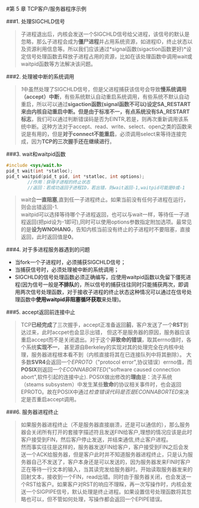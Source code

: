 #第 5 章  TCP客户/服务器程序示例


###1. 处理SIGCHLD信号

> 子进程退出后，内核会发送一个SIGCHLD信号给父进程，该信号的默认是忽略，那么子进程会成为**僵尸进程**并占用系统资源，如进程ID，终止状态以及资源利用信息等。所以我们应该通过*signal函数(sigaction函数更好)*设定信号处理函数去释放子进程占用的资源，比如在该处理函数中调用wait或waitpid函数等方法解决该问题。


###2. 处理被中断的系统调用

> *1*中虽然处理了SIGCHLD信号，但是父进程捕获该信号会导致**慢系统调用（accept）中断**，有些系统默认自动重启系统调用，有些系统不默认自动重启，所以可以通过**sigaction函数(signal函数不可以)**设定SA_RESTART来由内核自动重启中断。但是由于标准不一，有点系统**没有SA_RESTART标志**，我们可以通过判断错误码是否为EINTR,若是，则再次重新调用该系统中断。这种方法对于accept、read、write、select、open之类的函数来说是有用的，但是**对于connect不能重启**，必须调用select来等待连接完成，因为**TCP的三次握手还在继续进行**。


###3. wait和waitpid函数
```C
#include <sys/wait.h>
pid_t wait(int *statloc);
pid_t waitpid(pid_t pid, int *statloc, int options);
		//作用：获得子进程的终止状态
		//返回：若成功返回子进程ID，若出错，则wait返回-1,waitpid可能是0或-1
```

> wait会**一直阻塞**,直到任一子进程终止。如果当前没有任何子进程在运行，则会出错返回-1.   
waitpid可以选择等待哪个子进程返回，也可以与wait一样，等待任一子进程返回(把pid设为-1即可),同时可以使用options参数指定附加选项。最常见的是**设为WNOHANG**，告知内核当前没有终止的子进程时不要阻塞，直接返回，此时返回值是**0**。


###4. 对于多进程服务器遇到的问题
>
* 当fork一个子进程时，必须捕获SIGCHLD信号；
* 当捕获信号时，必须处理被中断的系统调用；
* SIGCHLD的信号处理函数必须正确编写，应使用waitpid函数以免留下僵死进程(因为信号一般是**不排队**的，所以信号的捕获往往同时只能捕获两次，即调用两次信号处理函数，对于接收子进程的终止状态这种情况可以通过在信号处理函数中**使用waitpid非阻塞循环获取**来处理)。


###5. accept返回前连接中止
> TCP**已经完成**了三次握手，accept正准备返回**前**，客户发送了一个**RST**到达过来，此时accpet也会显示出错，
但这不是服务器的原因，服务器应该重启accept而不是关闭退出。对于这个**非致命的错误**，取其errno值时，各个系统**实现不一**，
甚至源自Berkeley的实现对其的处理完全在内核中处理，服务器进程根本看不到（内核直接将其在已连接队列中将其删除）。
大多数**SVR4**会返回一个*EPROTO*（"protocol error",协议错误）errno值，而**POSIX**则返回一个*ECONNABORTED*("software caused connection abort",软件引起的连接中止).
POSIX做出修改的**理由**是：流子系统（steams subsystem）中发生某些**致命**的协议相关事件时，也会返回EPROTO。故在POSIX中通过*检查错误代码是否是ECONNABORTED*来决定是否重启accept调用。


###6. 服务器进程终止
> 如果服务器进程终止（不是服务器直接崩溃，还是可以通信的），那么服务器会关闭所有打开的套接字描述符且发送FIN给客户,理想的情况应该是此时客户接受到FIN，然后客户停止发送，并结束通信,终止客户进程。   
然而事实往往是这样的，服务器发送FIN给客户，客户接受到FIN之后会发送一个ACK给服务器，但是客户此时并不知道服务器进程终止，只是认为服务器自己不发送了，客户本身还是可以发送的，因为服务器发来FIN时客户正在等待一行文本的输入，当其读完发给服务器时。开始读取服务器发来的回射文本，接收到一个FIN，read出错。同时由于服务器关闭，也会发送一个RST给客户。如果客户对RST的响应不理睬，再一次写操作时，内核会发送一个SIGPIPE信号，默认处理是终止进程。如果设置信号处理函数将其忽略也可以，但不管如何处理，写操作都会返回一个EPIPE错误。

